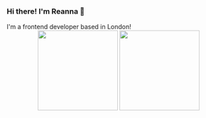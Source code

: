 ### Hi there! I'm Reanna 🙈

<div align="left" className="text-base">
  I'm a frontend developer based in London! <br/> 
</div>


<div align="center">
  <img height="180em" src="https://github-readme-stats-three-sepia.vercel.app/api?username=reannab16&show_icons=true&hide_border=true&bg_color=ffffff00&text_color=4EB18D&title_color=ff7b72&icon_color=4B2C2F" />
  <img height="180em" src="https://github-readme-stats-three-sepia.vercel.app/api/top-langs/?username=reannab16&layout=compact&exclude_repo=github-readme-stats&hide_border=true&bg_color=ffffff00&text_color=4EB18D&title_color=ff7b72&icon_color=4B2C2F" />
</div>

<script>
  var hobbies=[painting, dancing, gym]
</script>
